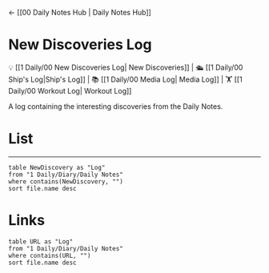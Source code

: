 <- [[00 Daily Notes Hub | Daily Notes Hub]]


# New Discoveries Log
💡 [[1 Daily/00 New Discoveries Log| New Discoveries]] | 🛳️ [[1 Daily/00 Ship's Log|Ship's Log]] | 📚 [[1 Daily/00 Media Log| Media Log]] | 🏋️ [[1 Daily/00 Workout Log| Workout Log]]

A log containing the interesting discoveries from the Daily Notes.


# List
---
```dataview
table NewDiscovery as "Log"
from "1 Daily/Diary/Daily Notes"
where contains(NewDiscovery, "")
sort file.name desc
```

# Links
```dataview
table URL as "Log"
from "1 Daily/Diary/Daily Notes"
where contains(URL, "")
sort file.name desc
```

